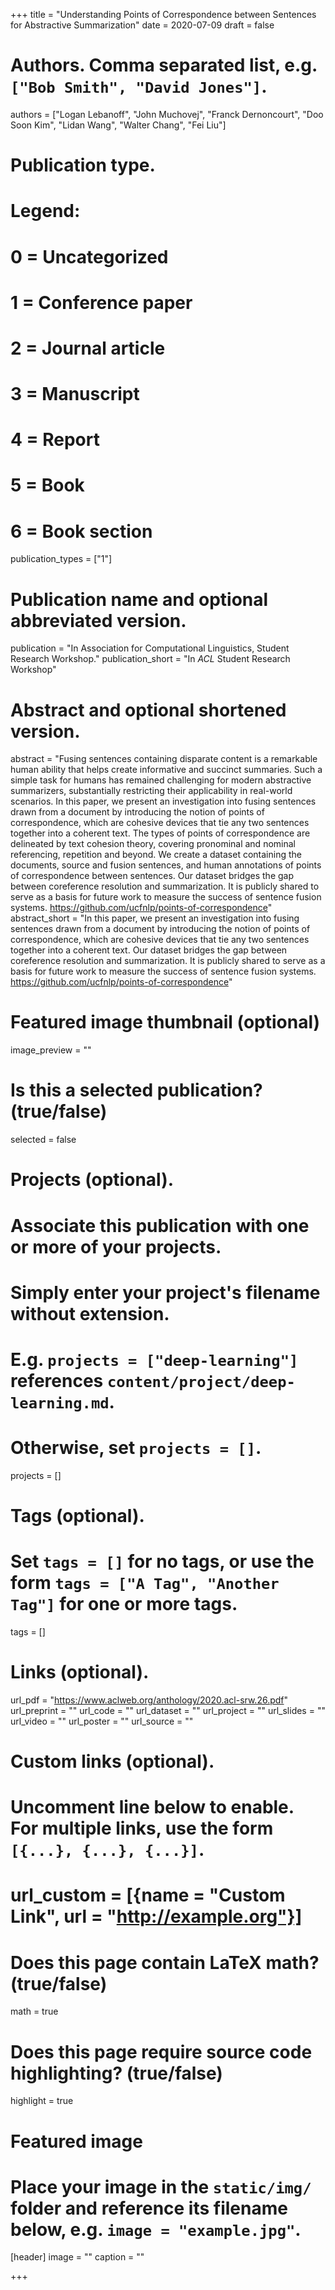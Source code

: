 +++
title = "Understanding Points of Correspondence between Sentences for Abstractive Summarization"
date = 2020-07-09
draft = false

# Authors. Comma separated list, e.g. `["Bob Smith", "David Jones"]`.
authors = ["Logan Lebanoff", "John Muchovej", "Franck Dernoncourt", "Doo Soon Kim", "Lidan Wang", "Walter Chang", "Fei Liu"]

# Publication type.
# Legend:
# 0 = Uncategorized
# 1 = Conference paper
# 2 = Journal article
# 3 = Manuscript
# 4 = Report
# 5 = Book
# 6 = Book section
publication_types = ["1"]

# Publication name and optional abbreviated version.
publication = "In Association for Computational Linguistics, Student Research Workshop."
publication_short = "In *ACL* Student Research Workshop"

# Abstract and optional shortened version.
abstract = "Fusing sentences containing disparate content is a remarkable human ability that helps create informative and succinct summaries. Such a simple task for humans has remained challenging for modern abstractive summarizers, substantially restricting their applicability in real-world scenarios. In this paper, we present an investigation into fusing sentences drawn from a document by introducing the notion of points of correspondence, which are cohesive devices that tie any two sentences together into a coherent text. The types of points of correspondence are delineated by text cohesion theory, covering pronominal and nominal referencing, repetition and beyond. We create a dataset containing the documents, source and fusion sentences, and human annotations of points of correspondence between sentences. Our dataset bridges the gap between coreference resolution and summarization. It is publicly shared to serve as a basis for future work to measure the success of sentence fusion systems. https://github.com/ucfnlp/points-of-correspondence"
abstract_short = "In this paper, we present an investigation into fusing sentences drawn from a document by introducing the notion of points of correspondence, which are cohesive devices that tie any two sentences together into a coherent text. Our dataset bridges the gap between coreference resolution and summarization. It is publicly shared to serve as a basis for future work to measure the success of sentence fusion systems. https://github.com/ucfnlp/points-of-correspondence"

# Featured image thumbnail (optional)
image_preview = ""

# Is this a selected publication? (true/false)
selected = false

# Projects (optional).
#   Associate this publication with one or more of your projects.
#   Simply enter your project's filename without extension.
#   E.g. `projects = ["deep-learning"]` references `content/project/deep-learning.md`.
#   Otherwise, set `projects = []`.
projects = []

# Tags (optional).
#   Set `tags = []` for no tags, or use the form `tags = ["A Tag", "Another Tag"]` for one or more tags.
tags = []

# Links (optional).
url_pdf = "https://www.aclweb.org/anthology/2020.acl-srw.26.pdf"
url_preprint = ""
url_code = ""
url_dataset = ""
url_project = ""
url_slides = ""
url_video = ""
url_poster = ""
url_source = ""

# Custom links (optional).
#   Uncomment line below to enable. For multiple links, use the form `[{...}, {...}, {...}]`.
# url_custom = [{name = "Custom Link", url = "http://example.org"}]

# Does this page contain LaTeX math? (true/false)
math = true

# Does this page require source code highlighting? (true/false)
highlight = true

# Featured image
# Place your image in the `static/img/` folder and reference its filename below, e.g. `image = "example.jpg"`.
[header]
image = ""
caption = ""

+++

